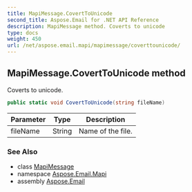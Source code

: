 ```yaml
---
title: MapiMessage.CovertToUnicode
second_title: Aspose.Email for .NET API Reference
description: MapiMessage method. Coverts to unicode
type: docs
weight: 450
url: /net/aspose.email.mapi/mapimessage/coverttounicode/
---
```

## MapiMessage.CovertToUnicode method

Coverts to unicode.

```csharp
public static void CovertToUnicode(string fileName)
```

| Parameter | Type | Description |
| --- | --- | --- |
| fileName | String | Name of the file. |

### See Also

* class [MapiMessage](../)
* namespace [Aspose.Email.Mapi](../../mapimessage/)
* assembly [Aspose.Email](../../../)


